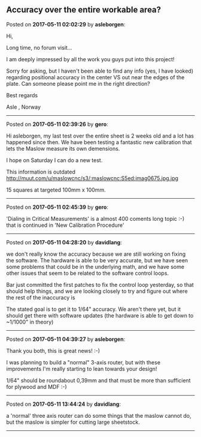 ## Accuracy over the entire workable area?
Posted on **2017-05-11 02:02:29** by **asleborgen**:

Hi,



Long time, no forum visit...

I am deeply impressed by all the work you guys put into this project!



Sorry for asking, but I haven't been able to find any info (yes, I have looked)  regarding positional accuracy in the center VS out near the edges of the plate. Can someone please point me in the  right direction?



Best regards

Asle , Norway

---

Posted on **2017-05-11 02:39:26** by **gero**:

Hi asleborgen, my last test over the entire sheet is 2 weeks old and a lot has happened since then. We have been testing a fantastic new calibration that lets the Maslow measure its own demensions.

I hope on Saturday I can do a new test.

This information is outdated http://muut.com/u/maslowcnc/s3/:maslowcnc:S5ed:imag0675.jpg.jpg 

15 squares at targeted 100mm x 100mm.

---

Posted on **2017-05-11 02:45:39** by **gero**:

'Dialing in Critical Measurements' is a almost 400 coments long topic :-)  that is continued in 'New Calibration Procedure'

---

Posted on **2017-05-11 04:28:20** by **davidlang**:

we don't really know the accuracy because we are still working on fixing the software. The hardware is able to be very accurate, but we have seen some problems that could be in the underlying math, and we have some other issues that seem to be related to the software control loops.



Bar just committed the first patches to fix the control loop yesterday, so that should help things, and we are looking closely to try and figure out where the rest of the inaccuracy is 



The stated goal is to get it to 1/64" accuracy. We aren't there yet, but it should get there with software updates (the hardware is able to get down to ~1/1000" in theory)

---

Posted on **2017-05-11 04:39:27** by **asleborgen**:

Thank you both, this is great news! :-) 

I was planning to build a "normal" 3-axis router, but with these improvements I'm really starting to lean towards your design!



1/64" should be roundabout 0,39mm and that must be more than sufficient for plywood and MDF :-)

---

Posted on **2017-05-11 13:44:24** by **davidlang**:

a 'normal' three axis router can do some things that the maslow cannot do, but the maslow is simpler for cutting large sheetstock.

---

